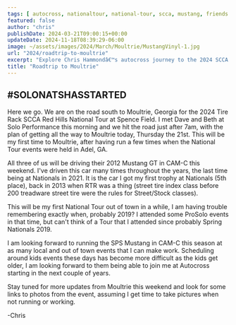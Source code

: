 ```yaml
---
tags: [ autocross, nationaltour, national-tour, scca, mustang, friends ]
featured: false
author: "chris"
publishDate: 2024-03-21T09:00:15+00:00
updateDate: 2024-11-18T08:39:29-06:00
image: ~/assets/images/2024/March/Moultrie/MustangVinyl-1.jpg
url: "2024/roadtrip-to-moultrie"
excerpt: "Explore Chris Hammondâ€™s autocross journey to the 2024 SCCA Red Hills National Tour in Moultrie, GA, and stay tuned for event updates and photos"
title: "Roadtrip to Moultrie"
---
```


## #SOLONATSHASSTARTED
Here we go. We are on the road south to Moultrie, Georgia for the 2024 Tire Rack SCCA Red Hills National Tour at Spence Field. I met Dave and Beth at Solo Performance this morning and we hit the road just after 7am, with the plan of getting all the way to Moultrie today, Thursday the 21st. This will be my first time to Moultrie, after having run a few times when the National Tour events were held in Adel, GA. 

All three of us will be driving their 2012 Mustang GT in CAM-C this weekend. I've driven this car many times throughout the years, the last time being at Nationals in 2021. It is the car I got my first trophy at Nationals (5th place), back in 2013 when RTR was a thing (street tire index class before 200 treadware street tire were the rules for Street/Stock classes).

This will be my first National Tour out of town in a while, I am having trouble remembering exactly when, probably 2019? I attended some ProSolo events in that time, but can't think of a Tour that I attended since probably Spring Nationals 2019. 

I am looking forward to running the SPS Mustang in CAM-C this season at as many local and out of town events that I can make work. Scheduling around kids events these days has become more difficult as the kids get older, I am looking forward to them being able to join me at Autocross starting in the next couple of years.

Stay tuned for more updates from Moultrie this weekend and look for some links to photos from the event, assuming I get time to take pictures when not running or working. 

-Chris
